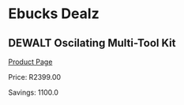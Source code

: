 
# Ebucks Dealz
## DEWALT Oscilating Multi-Tool Kit
[Product Page](https://www.ebucks.com/web/shop/productSelected.do?prodId=1135645517&catId=1158501552)

Price: R2399.00

Savings: 1100.0


	